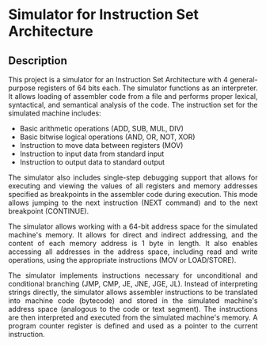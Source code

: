 # Simulator for Instruction Set Architecture

## Description

<p align="justify">This project is a simulator for an Instruction Set Architecture with 4 general-purpose registers of 64 bits each. The simulator functions as an interpreter. It allows loading of assembler code from a file and performs proper lexical, syntactical, and semantical analysis of the code. The instruction set for the simulated machine includes: </p>

- Basic arithmetic operations (ADD, SUB, MUL, DIV)
- Basic bitwise logical operations (AND, OR, NOT, XOR)
- Instruction to move data between registers (MOV)
- Instruction to input data from standard input
- Instruction to output data to standard output

<p align="justify">The simulator also includes single-step debugging support that allows for executing and viewing the values of all registers and memory addresses specified as breakpoints in the assembler code during execution. This mode allows jumping to the next instruction (NEXT command) and to the next breakpoint (CONTINUE).</p>

<p align="justify">The simulator allows working with a 64-bit address space for the simulated machine's memory. It allows for direct and indirect addressing, and the content of each memory address is 1 byte in length. It also enables accessing all addresses in the address space, including read and write operations, using the appropriate instructions (MOV or LOAD/STORE). </p>

<p align="justify">The simulator implements instructions necessary for unconditional and conditional branching (JMP, CMP, JE, JNE, JGE, JL). Instead of interpreting strings directly, the simulator allows assembler instructions to be translated into machine code (bytecode) and stored in the simulated machine's address space (analogous to the code or text segment). The instructions are then interpreted and executed from the simulated machine's memory. A program counter register is defined and used as a pointer to the current instruction.</p>